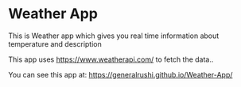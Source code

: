 # Weather App

This is Weather app which gives you real time information about temperature and description

This app uses https://www.weatherapi.com/ to fetch the data..

You can see this app at: https://generalrushi.github.io/Weather-App/
